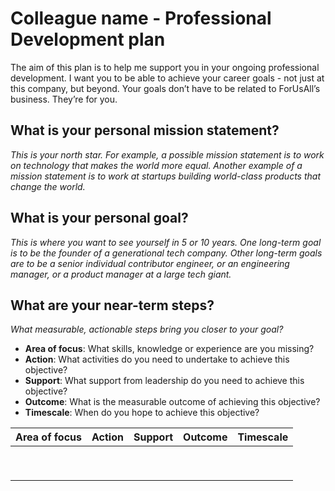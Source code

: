 # Colleague name - Professional Development plan

The aim of this plan is to help me support you in your ongoing professional development. I want you to be able to achieve your career goals - not just at this company, but beyond. Your goals don’t have to be related to ForUsAll’s business. They’re for you.

## What is your personal mission statement?

_This is your north star. For example, a possible mission statement is to work on technology that makes the world more equal. Another example of a mission statement is to work at startups building world-class products that change the world._

## What is your personal goal?

_This is where you want to see yourself in 5 or 10 years. One long-term goal is to be the founder of a generational tech company. Other long-term goals are to be a senior individual contributor engineer, or an engineering manager, or a product manager at a large tech giant._

## What are your near-term steps?

_What measurable, actionable steps bring you closer to your goal?_

* **Area of focus**: What skills, knowledge or experience are you missing?
* **Action**: What activities do you need to undertake to achieve this objective?
* **Support**: What support from leadership do you need to achieve this objective?
* **Outcome**: What is the measurable outcome of achieving this objective?
* **Timescale**: When do you hope to achieve this objective?

| Area of focus | Action        | Support       | Outcome       | Timescale     |
|---------------|---------------|---------------|---------------|---------------|
|               |               |               |               |               |
|               |               |               |               |               |
|               |               |               |               |               |
|               |               |               |               |               |
|               |               |               |               |               |
|               |               |               |               |               |
|               |               |               |               |               |
|               |               |               |               |               |
|               |               |               |               |               |
